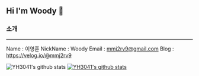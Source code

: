 ## Hi I'm Woody 👋

### 소개
----
Name : 이영훈
NickName : Woody
Email : mmj2rv9@gmail.com
Blog : https://velog.io/@mmj2rv9

![YH3041's github stats](https://github-readme-stats.vercel.app/api?username=YH3041&show_icons=true)
[![YH3041's github stats](https://github-readme-stats.vercel.app/api/top-langs/?username=YH3041&show_icons=true&hide_border=true&title_color=004386&icon_color=004386&layout=compact)](https://github.com/YH3041)
